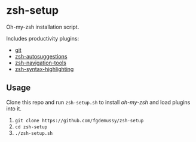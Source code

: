 # zsh-setup
Oh-my-zsh installation script.

Includes productivity plugins:
- [git](https://github.com/ohmyzsh/ohmyzsh/tree/master/plugins/git)
- [zsh-autosuggestions](https://github.com/zsh-users/zsh-autosuggestions)
- [zsh-navigation-tools](https://github.com/psprint/zsh-navigation-tools)
- [zsh-syntax-highlighting](https://github.com/zsh-users/zsh-syntax-highlighting.git)

## Usage
Clone this repo and run `zsh-setup.sh` to install *oh-my-zsh* and load plugins into it.
1. `git clone https://github.com/fgdemussy/zsh-setup`
2. `cd zsh-setup`
3. `./zsh-setup.sh`
